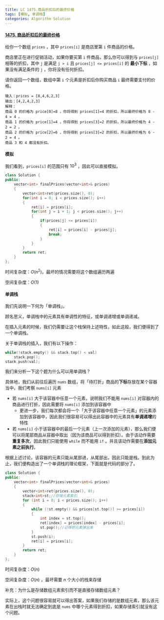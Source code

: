 ```yaml
---
title: LC 1475.商品折扣后的最终价格
tags: [模拟, 单调栈]
categories: Algorithm Solution
---
```


#### [1475. 商品折扣后的最终价格](https://leetcode.cn/problems/final-prices-with-a-special-discount-in-a-shop/)

给你一个数组 `prices` ，其中 `prices[i]` 是商店里第 `i` 件商品的价格。

商店里正在进行促销活动，如果你要买第 `i` 件商品，那么你可以得到与 `prices[j]` 相等的折扣，其中 `j` 是满足 `j > i` 且 `prices[j] <= prices[i]` 的 **最小下标** ，如果没有满足条件的 `j` ，你将没有任何折扣。

请你返回一个数组，数组中第 `i` 个元素是折扣后你购买商品 `i` 最终需要支付的价格。


```
输入：prices = [8,4,6,2,3]
输出：[4,2,4,2,3]
解释：
商品 0 的价格为 price[0]=8 ，你将得到 prices[1]=4 的折扣，所以最终价格为 8 - 4 = 4 。
商品 1 的价格为 price[1]=4 ，你将得到 prices[3]=2 的折扣，所以最终价格为 4 - 2 = 2 。
商品 2 的价格为 price[2]=6 ，你将得到 prices[3]=2 的折扣，所以最终价格为 6 - 2 = 4 。
商品 3 和 4 都没有折扣。
```



#### 模拟

我们看到，`prices[i]` 的范围只有 $10^3$ ，因此可以直接模拟。

```cpp
class Solution {
public:
    vector<int> finalPrices(vector<int>& prices) 
    {
        vector<int>ret(prices.size(), 0);
        for(int i = 0; i < prices.size(); i++)
        {
            ret[i] = prices[i];
            for(int j = i + 1; j < prices.size(); j++)
            {
                if(prices[j] <= prices[i])
                {
                    ret[i] = prices[i] - prices[j];
                    break;
                }
            }
        }
        return ret;
    }
};
```

时间复杂度：$O(n^2)$，最坏的情况需要将这个数组遍历两遍 

空间复杂度：$O(1)$



#### 单调栈

我们先说明一下何为「单调栈」。

顾名思义，单调栈中的元素具有单调性的特征，或单调递增或单调递减。

在插入元素的时候，我们仍需要让这个栈保持上述特性，如此这般，我们便得到了一个单调栈。

关于单调栈的插入，我们有以下操作：

```cpp
while(!stack.empty() && stack.top() < val)
    stack.pop();
stack.push(val);
```

我们来分析一下这个题为什么可以用单调栈？

具体地，我们从前往后遍历 `nums` 数组，将「待打折」商品的**下标**存放在某个容器当中，我们考察 `nums[i]` 元素

* 若 `nums[i]` 大于该容器中任意一个元素，说明我们不能用 `nums[i]` 对容器内的商品进行打折，因此需要将 `nums[i]` 添加到该容器中
  * 更进一步，我们每次都会将一个「大于该容器中任意一个元素」的元素添加到该容器中，因此我们很容易可以得出此容器中的元素具有**单调递增**的特性
* 若 `nums[i]` 小于该容器中的最后一个元素（上一次添加的元素），那么我们便可以将尾部商品从容器中取出（因为该商品可以得到折扣）。由于该动作需要**重复多次**，因此我们只能使用 `while` 而不能用 `if` 。并且该动作需要在**添加元素之前执行**。

根据上述讨论，该容器的元素只能从尾部进，从尾部出，因此只能是栈。到此为止，我们便构造出了一个单调栈的理论框架，下面就是代码的部分了。

```cpp
class Solution {
public:
	vector<int> finalPrices(vector<int>& prices)
	{
		vector<int>ret(prices.size(), 0);
		stack<int>st;//存储元素索引
		for (int i = 0; i < prices.size(); i++)
		{
			while (!st.empty() && prices[st.top()] >= prices[i])
			{
				int index = st.top();
				ret[index] = prices[index] - prices[i];
                st.pop();//记得把元素弹出来
			}
			st.push(i);
			ret[i] = prices[i];
		}
        return ret;
	}
};
```

时间复杂度：$O(n)$

空间复杂度：$O(n)$ ，最坏需要 $n$ 个大小的栈来存储



补充：为什么是存储数组元素索引而不是直接存储数组元素？

实际上，这个问题很容易就可以得出答案，如果我们存储的是数组元素，那么该元素在出栈时就无法确定到底是 `nums` 中哪个元素得到折扣，如果存储索引就没有这个问题。
